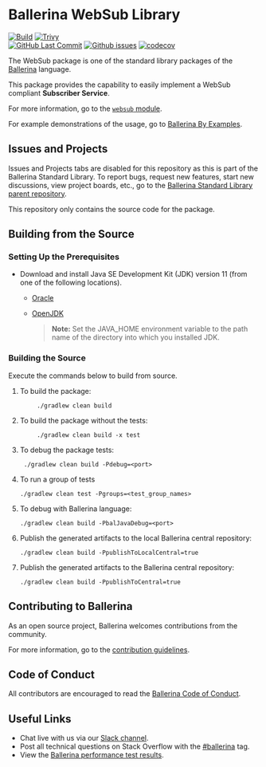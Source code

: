 Ballerina WebSub Library
===================

  [![Build](https://github.com/ballerina-platform/module-ballerina-websub/actions/workflows/build-timestamped-master.yml/badge.svg)](https://github.com/ballerina-platform/module-ballerina-websub/actions/workflows/build-timestamped-master.yml)
  [![Trivy](https://github.com/ballerina-platform/module-ballerina-websub/actions/workflows/trivy-scan.yml/badge.svg)](https://github.com/ballerina-platform/module-ballerina-crypto/actions/workflows/trivy-scan.yml)  
  [![GitHub Last Commit](https://img.shields.io/github/last-commit/ballerina-platform/module-ballerina-websub.svg)](https://github.com/ballerina-platform/module-ballerina-websub/commits/master)
  [![Github issues](https://img.shields.io/github/issues/ballerina-platform/ballerina-standard-library/module/websub.svg?label=Open%20Issues)](https://github.com/ballerina-platform/ballerina-standard-library/labels/module%2Fwebsub)
  [![codecov](https://codecov.io/gh/ballerina-platform/module-ballerina-websub/branch/master/graph/badge.svg)](https://codecov.io/gh/ballerina-platform/module-ballerina-websub)

The WebSub package is one of the standard library packages of the <a target="_blank" href="https://ballerina.io/">Ballerina</a> language.

This package provides the capability to easily implement a WebSub compliant **Subscriber Service**.

For more information, go to the [`websub` module](https://ballerina.io/learn/api-docs/ballerina/websub/index.html).

For example demonstrations of the usage, go to [Ballerina By Examples](https://ballerina.io/learn/by-example/).
## Issues and Projects

Issues and Projects tabs are disabled for this repository as this is part of the Ballerina Standard Library. To report bugs, request new features, start new discussions, view project boards, etc., go to the [Ballerina Standard Library parent repository](https://github.com/ballerina-platform/ballerina-standard-library).

This repository only contains the source code for the package.

## Building from the Source

### Setting Up the Prerequisites

* Download and install Java SE Development Kit (JDK) version 11 (from one of the following locations).

   * [Oracle](https://www.oracle.com/java/technologies/javase-jdk11-downloads.html)
   
   * [OpenJDK](https://adoptopenjdk.net/)
   
        > **Note:** Set the JAVA_HOME environment variable to the path name of the directory into which you installed JDK.
     
### Building the Source

Execute the commands below to build from source.

1. To build the package:
```        
        ./gradlew clean build
```

2. To build the package without the tests:
```
        ./gradlew clean build -x test
```

3. To debug the package tests:

        ./gradlew clean build -Pdebug=<port>

4. To run a group of tests
    ```
    ./gradlew clean test -Pgroups=<test_group_names>
    ```

5. To debug with Ballerina language:
    ```
    ./gradlew clean build -PbalJavaDebug=<port>
    ```

6. Publish the generated artifacts to the local Ballerina central repository:
    ```
    ./gradlew clean build -PpublishToLocalCentral=true
    ```

7. Publish the generated artifacts to the Ballerina central repository:
    ```
    ./gradlew clean build -PpublishToCentral=true
    ```

## Contributing to Ballerina

As an open source project, Ballerina welcomes contributions from the community.

For more information, go to the [contribution guidelines](https://github.com/ballerina-platform/ballerina-lang/blob/master/CONTRIBUTING.md).

## Code of Conduct

All contributors are encouraged to read the [Ballerina Code of Conduct](https://ballerina.io/code-of-conduct).

## Useful Links

* Chat live with us via our [Slack channel](https://ballerina.io/community/slack/).
* Post all technical questions on Stack Overflow with the [#ballerina](https://stackoverflow.com/questions/tagged/ballerina) tag.
* View the [Ballerina performance test results](performance/benchmarks/summary.md).
